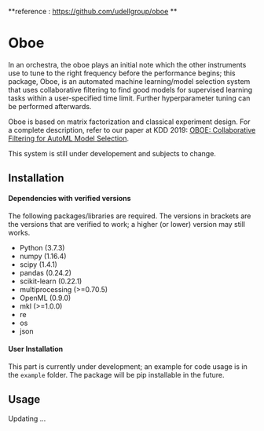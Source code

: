 **reference : https://github.com/udellgroup/oboe **
# Oboe

In an orchestra, the oboe plays an initial note which the other instruments use to tune to the right frequency before the performance begins; this package, Oboe, is an automated machine learning/model selection system that uses collaborative filtering to find good models for supervised learning tasks within a user-specified time limit. Further hyperparameter tuning can be performed afterwards.

Oboe is based on matrix factorization and classical experiment design. For a complete description, refer to our paper at KDD 2019: [OBOE: Collaborative Filtering for AutoML Model Selection](https://arxiv.org/abs/1808.03233).

This system is still under developement and subjects to change.

## Installation

#### Dependencies with verified versions
The following packages/libraries are required. The versions in brackets are the versions that are verified to work; a higher (or lower) version may still works.

* Python (3.7.3)
* numpy  (1.16.4)
* scipy  (1.4.1)
* pandas (0.24.2)
* scikit-learn  (0.22.1)
* multiprocessing (>=0.70.5)
* OpenML (0.9.0)
* mkl (>=1.0.0)
* re
* os
* json

#### User Installation
This part is currently under development; an example for code usage is in the `example` folder. The package will be pip installable in the future.

## Usage

Updating ...
